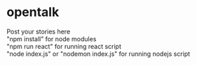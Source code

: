 # opentalk
Post your stories here</br>
"npm install" for node modules</br>
"npm run react" for running react script</br>
"node index.js" or "nodemon index.js" for running nodejs script
